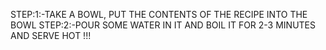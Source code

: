 STEP:1:-TAKE A BOWL, PUT THE CONTENTS OF THE RECIPE INTO THE BOWL
STEP:2:-POUR SOME WATER IN IT AND BOIL IT FOR 2-3 MINUTES AND SERVE HOT !!!